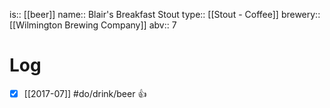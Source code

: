 is:: [[beer]]
name:: Blair's Breakfast Stout
type:: [[Stout - Coffee]]
brewery:: [[Wilmington Brewing Company]]
abv:: 7

# Log
- [x] [[2017-07]] #do/drink/beer 👍
